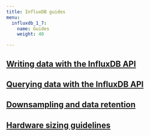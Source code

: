```yaml
---
title: InfluxDB guides
menu:
  influxdb_1_7:
    name: Guides
    weight: 40

---
```


## [Writing data with the InfluxDB API](/influxdb/v1.7/guides/writing_data/)

## [Querying data with the InfluxDB API](/influxdb/v1.7/guides/querying_data/)

## [Downsampling and data retention](/influxdb/v1.7/guides/downsampling_and_retention/)

## [Hardware sizing guidelines](/influxdb/v1.7/guides/hardware_sizing/)
